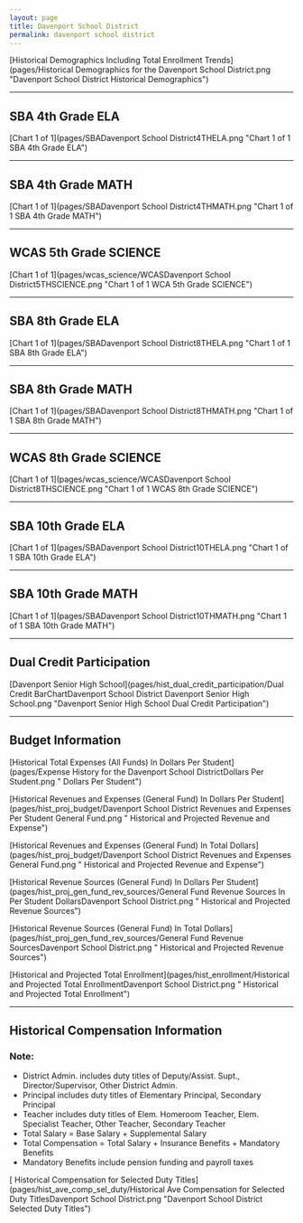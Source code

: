 ```yaml
---
layout: page
title: Davenport School District
permalink: davenport school district
---
```



[Historical Demographics Including Total Enrollment Trends](pages/Historical Demographics for the Davenport School District.png "Davenport School District Historical Demographics")

___

## SBA 4th Grade ELA

[Chart 1 of 1](pages/SBADavenport School District4THELA.png "Chart 1 of 1 SBA 4th Grade ELA")


___

## SBA 4th Grade MATH

[Chart 1 of 1](pages/SBADavenport School District4THMATH.png "Chart 1 of 1 SBA 4th Grade MATH")


___

## WCAS 5th Grade SCIENCE

[Chart 1 of 1](pages/wcas_science/WCASDavenport School District5THSCIENCE.png "Chart 1 of 1 WCA 5th Grade SCIENCE")


___

## SBA 8th Grade ELA

[Chart 1 of 1](pages/SBADavenport School District8THELA.png "Chart 1 of 1 SBA 8th Grade ELA")


___

## SBA 8th Grade MATH

[Chart 1 of 1](pages/SBADavenport School District8THMATH.png "Chart 1 of 1 SBA 8th Grade MATH")


___

## WCAS 8th Grade SCIENCE

[Chart 1 of 1](pages/wcas_science/WCASDavenport School District8THSCIENCE.png "Chart 1 of 1 WCAS 8th Grade SCIENCE")


___

## SBA 10th Grade ELA

[Chart 1 of 1](pages/SBADavenport School District10THELA.png "Chart 1 of 1 SBA 10th Grade ELA")


___

## SBA 10th Grade MATH

[Chart 1 of 1](pages/SBADavenport School District10THMATH.png "Chart 1 of 1 SBA 10th Grade MATH")


___

## Dual Credit Participation

[Davenport Senior High School](pages/hist_dual_credit_participation/Dual Credit BarChartDavenport School District Davenport Senior High School.png "Davenport Senior High School Dual Credit Participation")


___

## Budget Information

[Historical Total Expenses (All Funds) In Dollars Per Student](pages/Expense History for the Davenport School DistrictDollars Per Student.png " Dollars Per Student")

[Historical Revenues and Expenses (General Fund) In Dollars Per Student](pages/hist_proj_budget/Davenport School District Revenues and Expenses Per Student General Fund.png " Historical and Projected Revenue and Expense")

[Historical Revenues and Expenses (General Fund) In Total Dollars](pages/hist_proj_budget/Davenport School District Revenues and Expenses General Fund.png " Historical and Projected Revenue and Expense")

[Historical Revenue Sources (General Fund) In Dollars Per Student](pages/hist_proj_gen_fund_rev_sources/General Fund Revenue Sources In Per Student DollarsDavenport School District.png " Historical and Projected Revenue Sources")

[Historical Revenue Sources (General Fund) In Total Dollars](pages/hist_proj_gen_fund_rev_sources/General Fund Revenue SourcesDavenport School District.png " Historical and Projected Revenue Sources")

[Historical and Projected Total Enrollment](pages/hist_enrollment/Historical and Projected Total EnrollmentDavenport School District.png " Historical and Projected Total Enrollment")


___

## Historical Compensation Information
### Note:
- District Admin. includes duty titles of Deputy/Assist. Supt., Director/Supervisor, Other District Admin.
- Principal includes duty titles of Elementary Principal, Secondary Principal
- Teacher includes duty titles of Elem. Homeroom Teacher, Elem. Specialist Teacher, Other Teacher, Secondary Teacher
- Total Salary = Base Salary + Supplemental Salary
- Total Compensation = Total Salary + Insurance Benefits + Mandatory Benefits
- Mandatory Benefits include pension funding and payroll taxes

[ Historical Compensation for Selected Duty Titles](pages/hist_ave_comp_sel_duty/Historical Ave Compensation for Selected Duty TitlesDavenport School District.png "Davenport School District Selected Duty Titles")

